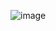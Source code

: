 ![image](https://user-images.githubusercontent.com/73265655/142740422-b89e0e91-d206-473b-951d-829714ba9e33.png)


